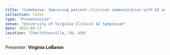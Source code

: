 ```yaml
---
title: "CommSense: Improving patient-clinician communication with AI and wearable sensing technologies"
collection: talks
type: "Presentation"
venue: "University of Virginia Clinical AI Symposium"
date: 2025-09-17
location: "Charlottesville, VA, USA"
---
```

Presenter: **Virginia LeBaron**

